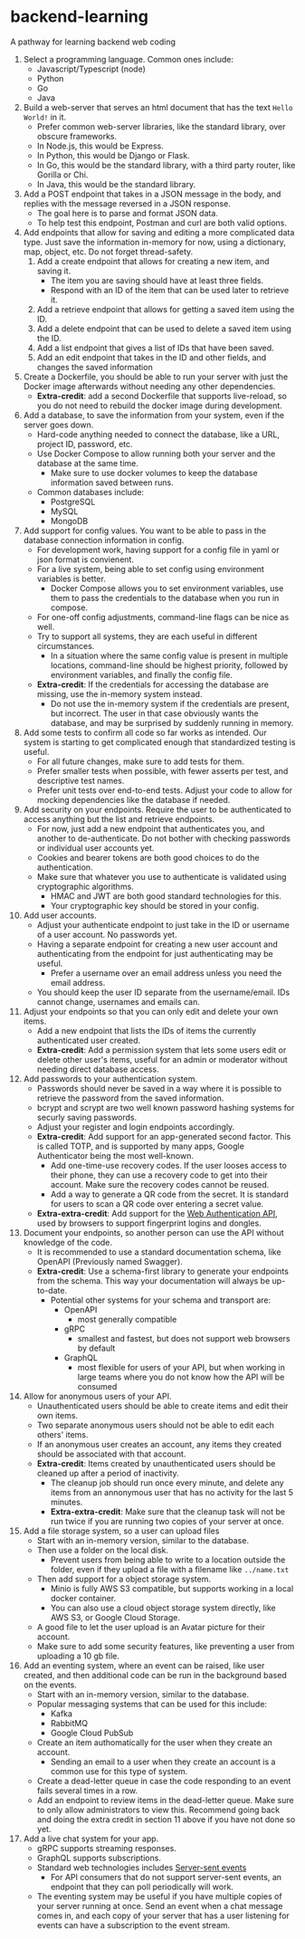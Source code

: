 # backend-learning
A pathway for learning backend web coding

1. Select a programming language. Common ones include:
    - Javascript/Typescript (node)
    - Python
    - Go
    - Java
2. Build a web-server that serves an html document that has the text `Hello World!` in it.
    - Prefer common web-server libraries, like the standard library, over obscure frameworks.
    - In Node.js, this would be Express.
    - In Python, this would be Django or Flask.
    - In Go, this would be the standard library, with a third party router, like Gorilla or Chi.
    - In Java, this would be the standard library.
3. Add a POST endpoint that takes in a JSON message in the body, and replies with the message reversed in a JSON response.
    - The goal here is to parse and format JSON data.
    - To help test this endpoint, Postman and curl are both valid options.
4. Add endpoints that allow for saving and editing a more complicated data type. Just save the information in-memory for now, using a dictionary, map, object, etc. Do not forget thread-safety.
    1. Add a create endpoint that allows for creating a new item, and saving it.
        - The item you are saving should have at least three fields.
        - Respond with an ID of the item that can be used later to retrieve it.
    2. Add a retrieve endpoint that allows for getting a saved item using the ID.
    3. Add a delete endpoint that can be used to delete a saved item using the ID.
    4. Add a list endpoint that gives a list of IDs that have been saved.
    5. Add an edit endpoint that takes in the ID and other fields, and changes the saved information
5. Create a Dockerfile, you should be able to run your server with just the Docker image afterwards without needing any other dependencies.
    - **Extra-credit**: add a second Dockerfile that supports live-reload, so you do not need to rebuild the docker image during development.
6. Add a database, to save the information from your system, even if the server goes down.
    - Hard-code anything needed to connect the database, like a URL, project ID, password, etc.
    - Use Docker Compose to allow running both your server and the database at the same time.
        - Make sure to use docker volumes to keep the database information saved between runs.
    - Common databases include:
        - PostgreSQL
        - MySQL
        - MongoDB
7. Add support for config values. You want to be able to pass in the database connection information in config.
    - For development work, having support for a config file in yaml or json format is convienent.
    - For a live system, being able to set config using environment variables is better.
        - Docker Compose allows you to set environment variables, use them to pass the credentials to the database when you run in compose.
    - For one-off config adjustments, command-line flags can be nice as well.
    - Try to support all systems, they are each useful in different circumstances.
        - In a situation where the same config value is present in multiple locations, command-line should be highest priority, followed by environment variables, and finally the config file.
    - **Extra-credit**: If the credentials for accessing the database are missing, use the in-memory system instead.
        - Do not use the in-memory system if the credentials are present, but incorrect. The user in that case obviously wants the database, and may be surprised by suddenly running in memory.
8. Add some tests to confirm all code so far works as intended. Our system is starting to get complicated enough that standardized testing is useful.
    - For all future changes, make sure to add tests for them.
    - Prefer smaller tests when possible, with fewer asserts per test, and descriptive test names.
    - Prefer unit tests over end-to-end tests. Adjust your code to allow for mocking dependencies like the database if needed.
9. Add security on your endpoints. Require the user to be authenticated to access anything but the list and retrieve endpoints.
    - For now, just add a new endpoint that authenticates you, and another to de-authenticate. Do not bother with checking passwords or individual user accounts yet.
    - Cookies and bearer tokens are both good choices to do the authentication.
    - Make sure that whatever you use to authenticate is validated using cryptographic algorithms.
        - HMAC and JWT are both good standard technologies for this.
        - Your cryptographic key should be stored in your config.
10. Add user accounts.
    - Adjust your authenticate endpoint to just take in the ID or username of a user account. No passwords yet.
    - Having a separate endpoint for creating a new user account and authenticating from the endpoint for just authenticating may be useful.
        - Prefer a username over an email address unless you need the email address.
    - You should keep the user ID separate from the username/email. IDs cannot change, usernames and emails can.
11. Adjust your endpoints so that you can only edit and delete your own items.
    - Add a new endpoint that lists the IDs of items the currently authenticated user created.
    - **Extra-credit**: Add a permission system that lets some users edit or delete other user's items, useful for an admin or moderator without needing direct database access.
12. Add passwords to your authentication system.
    - Passwords should never be saved in a way where it is possible to retrieve the password from the saved information.
    - bcrypt and scrypt are two well known password hashing systems for securly saving passwords.
    - Adjust your register and login endpoints accordingly.
    - **Extra-credit**: Add support for an app-generated second factor. This is called TOTP, and is supported by many apps, Google Authenticator being the most well-known.
        - Add one-time-use recovery codes. If the user looses access to their phone, they can use a recovery code to get into their account. Make sure the recovery codes cannot be reused.
        - Add a way to generate a QR code from the secret. It is standard for users to scan a QR code over entering a secret value.
    - **Extra-extra-credit**: Add support for the [Web Authentication API](https://developer.mozilla.org/en-US/docs/Web/API/Web_Authentication_API), used by browsers to support fingerprint logins and dongles.
13. Document your endpoints, so another person can use the API without knowledge of the code.
    - It is recommended to use a standard documentation schema, like OpenAPI (Previously named Swagger).
    - **Extra-credit**: Use a schema-first library to generate your endpoints from the schema. This way your documentation will always be up-to-date.
        - Potential other systems for your schema and transport are:
            - OpenAPI
                - most generally compatible
            - gRPC
                - smallest and fastest, but does not support web browsers by default
            - GraphQL
                - most flexible for users of your API, but when working in large teams where you do not know how the API will be consumed
14. Allow for anonymous users of your API.
    - Unauthenticated users should be able to create items and edit their own items.
    - Two separate anonymous users should not be able to edit each others' items.
    - If an anonymous user creates an account, any items they created should be associated with that account.
    - **Extra-credit**: Items created by unauthenticated users should be cleaned up after a period of inactivity.
        - The cleanup job should run once every minute, and delete any items from an annonymous user that has no activity for the last 5 minutes.
        - **Extra-extra-credit**: Make sure that the cleanup task will not be run twice if you are running two copies of your server at once.
15. Add a file storage system, so a user can upload files
    - Start with an in-memory version, similar to the database.
    - Then use a folder on the local disk.
        - Prevent users from being able to write to a location outside the folder, even if they upload a file with a filename like `../name.txt`
    - Then add support for a object storage system.
        - Minio is fully AWS S3 compatible, but supports working in a local docker container.
        - You can also use a cloud object storage system directly, like AWS S3, or Google Cloud Storage.
    - A good file to let the user upload is an Avatar picture for their account.
    - Make sure to add some security features, like preventing a user from uploading a 10 gb file.
16. Add an eventing system, where an event can be raised, like user created, and then additional code can be run in the background based on the events.
    - Start with an in-memory version, similar to the database.
    - Popular messaging systems that can be used for this include:
        - Kafka
        - RabbitMQ
        - Google Cloud PubSub
    - Create an item authomatically for the user when they create an account.
        - Sending an email to a user when they create an account is a common use for this type of system.
    - Create a dead-letter queue in case the code responding to an event fails several times in a row.
    - Add an endpoint to review items in the dead-letter queue. Make sure to only allow administrators to view this. Recommend going back and doing the extra credit in section 11 above if you have not done so yet.
17. Add a live chat system for your app.
    - gRPC supports streaming responses.
    - GraphQL supports subscriptions.
    - Standard web technologies includes [Server-sent events](https://developer.mozilla.org/en-US/docs/Web/API/Server-sent_events)
        - For API consumers that do not support server-sent events, an endpoint that they can poll periodically will work.
    - The eventing system may be useful if you have multiple copies of your server running at once. Send an event when a chat message comes in, and each copy of your server that has a user listening for events can have a subscription to the event stream.
